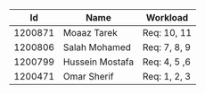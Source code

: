 | Id      | Name            | Workload     |
|---------|-----------------|--------------|
| 1200871 | Moaaz Tarek     | Req: 10, 11  |
| 1200806 | Salah Mohamed   | Req: 7, 8, 9 |
| 1200799 | Hussein Mostafa | Req: 4, 5 ,6 |
| 1200471 | Omar Sherif     | Req: 1, 2, 3 |

